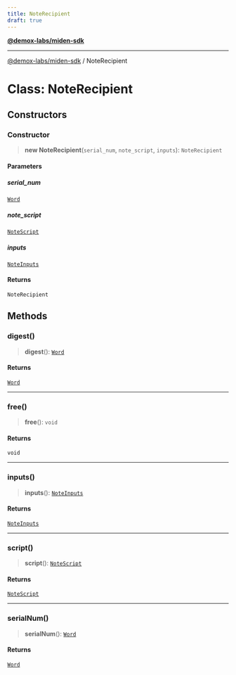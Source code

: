 ```yaml
---
title: NoteRecipient
draft: true
---
```


[**@demox-labs/miden-sdk**](../index)

***

[@demox-labs/miden-sdk](../index) / NoteRecipient

# Class: NoteRecipient

## Constructors

### Constructor

> **new NoteRecipient**(`serial_num`, `note_script`, `inputs`): `NoteRecipient`

#### Parameters

##### serial\_num

[`Word`](Word)

##### note\_script

[`NoteScript`](NoteScript)

##### inputs

[`NoteInputs`](NoteInputs)

#### Returns

`NoteRecipient`

## Methods

### digest()

> **digest**(): [`Word`](Word)

#### Returns

[`Word`](Word)

***

### free()

> **free**(): `void`

#### Returns

`void`

***

### inputs()

> **inputs**(): [`NoteInputs`](NoteInputs)

#### Returns

[`NoteInputs`](NoteInputs)

***

### script()

> **script**(): [`NoteScript`](NoteScript)

#### Returns

[`NoteScript`](NoteScript)

***

### serialNum()

> **serialNum**(): [`Word`](Word)

#### Returns

[`Word`](Word)
